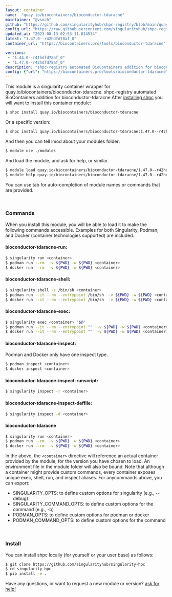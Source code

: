 ```yaml
---
layout: container
name:  "quay.io/biocontainers/bioconductor-tdaracne"
maintainer: "@vsoch"
github: "https://github.com/singularityhub/shpc-registry/blob/main/quay.io/biocontainers/bioconductor-tdaracne/container.yaml"
config_url: "https://raw.githubusercontent.com/singularityhub/shpc-registry/main/quay.io/biocontainers/bioconductor-tdaracne/container.yaml"
updated_at: "2023-08-13 02:53:11.014534"
latest: "1.47.0--r42hdfd78af_0"
container_url: "https://biocontainers.pro/tools/bioconductor-tdaracne"

versions:
 - "1.44.0--r41hdfd78af_0"
 - "1.47.0--r42hdfd78af_0"
description: "shpc-registry automated BioContainers addition for bioconductor-tdaracne"
config: {"url": "https://biocontainers.pro/tools/bioconductor-tdaracne", "maintainer": "@vsoch", "description": "shpc-registry automated BioContainers addition for bioconductor-tdaracne", "latest": {"1.47.0--r42hdfd78af_0": "sha256:55409ae060293d74c953972762675f24c68e3474daa15878b27d10eb953f47c1"}, "tags": {"1.44.0--r41hdfd78af_0": "sha256:049a8c4f40963b3699e08d7a841d883ec370eaaada4076df1d307580e3cd9ebb", "1.47.0--r42hdfd78af_0": "sha256:55409ae060293d74c953972762675f24c68e3474daa15878b27d10eb953f47c1"}, "docker": "quay.io/biocontainers/bioconductor-tdaracne"}
---
```


This module is a singularity container wrapper for quay.io/biocontainers/bioconductor-tdaracne.
shpc-registry automated BioContainers addition for bioconductor-tdaracne
After [installing shpc](#install) you will want to install this container module:


```bash
$ shpc install quay.io/biocontainers/bioconductor-tdaracne
```

Or a specific version:

```bash
$ shpc install quay.io/biocontainers/bioconductor-tdaracne:1.47.0--r42hdfd78af_0
```

And then you can tell lmod about your modules folder:

```bash
$ module use ./modules
```

And load the module, and ask for help, or similar.

```bash
$ module load quay.io/biocontainers/bioconductor-tdaracne/1.47.0--r42hdfd78af_0
$ module help quay.io/biocontainers/bioconductor-tdaracne/1.47.0--r42hdfd78af_0
```

You can use tab for auto-completion of module names or commands that are provided.

<br>

### Commands

When you install this module, you will be able to load it to make the following commands accessible.
Examples for both Singularity, Podman, and Docker (container technologies supported) are included.

#### bioconductor-tdaracne-run:

```bash
$ singularity run <container>
$ podman run --rm  -v ${PWD} -w ${PWD} <container>
$ docker run --rm  -v ${PWD} -w ${PWD} <container>
```

#### bioconductor-tdaracne-shell:

```bash
$ singularity shell -s /bin/sh <container>
$ podman run --it --rm --entrypoint /bin/sh  -v ${PWD} -w ${PWD} <container>
$ docker run --it --rm --entrypoint /bin/sh  -v ${PWD} -w ${PWD} <container>
```

#### bioconductor-tdaracne-exec:

```bash
$ singularity exec <container> "$@"
$ podman run --it --rm --entrypoint ""  -v ${PWD} -w ${PWD} <container> "$@"
$ docker run --it --rm --entrypoint ""  -v ${PWD} -w ${PWD} <container> "$@"
```

#### bioconductor-tdaracne-inspect:

Podman and Docker only have one inspect type.

```bash
$ podman inspect <container>
$ docker inspect <container>
```

#### bioconductor-tdaracne-inspect-runscript:

```bash
$ singularity inspect -r <container>
```

#### bioconductor-tdaracne-inspect-deffile:

```bash
$ singularity inspect -d <container>
```



#### bioconductor-tdaracne

```bash
$ singularity run <container>
$ podman run --rm  -v ${PWD} -w ${PWD} <container>
$ docker run --rm  -v ${PWD} -w ${PWD} <container>
```


In the above, the `<container>` directive will reference an actual container provided
by the module, for the version you have chosen to load. An environment file in the
module folder will also be bound. Note that although a container
might provide custom commands, every container exposes unique exec, shell, run, and
inspect aliases. For anycommands above, you can export:

 - SINGULARITY_OPTS: to define custom options for singularity (e.g., --debug)
 - SINGULARITY_COMMAND_OPTS: to define custom options for the command (e.g., -b)
 - PODMAN_OPTS: to define custom options for podman or docker
 - PODMAN_COMMAND_OPTS: to define custom options for the command

<br>

### Install

You can install shpc locally (for yourself or your user base) as follows:

```bash
$ git clone https://github.com/singularityhub/singularity-hpc
$ cd singularity-hpc
$ pip install -e .
```

Have any questions, or want to request a new module or version? [ask for help!](https://github.com/singularityhub/singularity-hpc/issues)